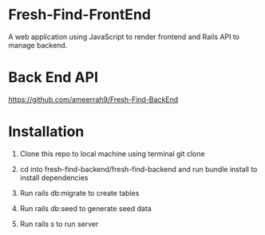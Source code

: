 # Fresh-Find-FrontEnd

A web application using JavaScript to render frontend and Rails API to manage backend.

# Back End API

https://github.com/ameerrah9/Fresh-Find-BackEnd

# Installation

1. Clone this repo to local machine using terminal git clone <this-repo>

2. cd into fresh-find-backend/fresh-find-backend and run bundle install to install dependencies

3. Run rails db:migrate to create tables

4. Run rails db:seed to generate seed data

5. Run rails s to run server
